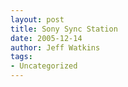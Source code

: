 ```yaml
---
layout: post
title: Sony Sync Station
date: 2005-12-14
author: Jeff Watkins
tags:
- Uncategorized
---
```



